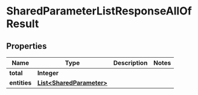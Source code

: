 

# SharedParameterListResponseAllOfResult


## Properties

| Name | Type | Description | Notes |
|------------ | ------------- | ------------- | -------------|
|**total** | **Integer** |  |  |
|**entities** | [**List&lt;SharedParameter&gt;**](SharedParameter.md) |  |  |



